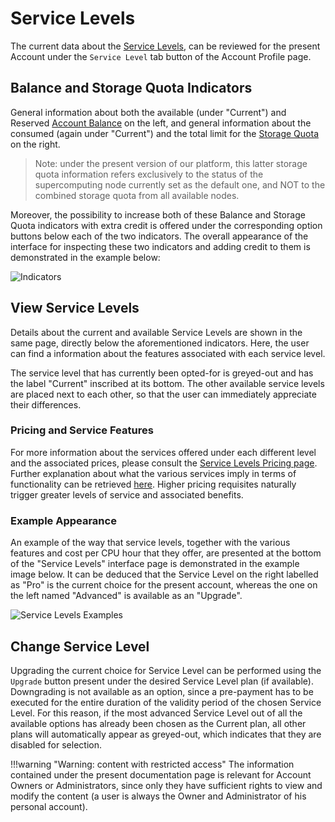 # Service Levels

The current data about the [Service Levels](../service-levels.md), can be reviewed for the present Account under the `Service Level` tab button  <i class="zmdi zmdi-layers zmdi-hc-border"></i> of the Account Profile page. 

## Balance and Storage Quota Indicators

General information about both the available (under "Current") and Reserved [Account Balance](../balance.md) on the left, and general information about the consumed (again under "Current") and the total limit for the [Storage Quota](../quota.md) on the right.

> Note: under the present version of our platform, this latter storage quota information refers exclusively to the status of the supercomputing node currently set as the default one, and NOT to the combined storage quota from all available nodes.

Moreover, the possibility to increase both of these Balance and Storage Quota indicators with extra credit is offered under the corresponding option buttons below each of the two indicators. The overall appearance of the interface for inspecting these two indicators and adding credit to them is demonstrated in the example below:

![Indicators](/images/accounts/indicators.png "Indicators")

## View Service Levels

Details about the current and available Service Levels are shown in the same page, directly below the aforementioned indicators. Here, the user can find a information about the features associated with each service level. 

The service level that has currently been opted-for is greyed-out and has the label "Current" inscribed at its bottom. The other available service levels are placed next to each other, so that the user can immediately appreciate their differences.  

### Pricing and Service Features

For more information about the services offered under each different level and the associated prices, please consult the [Service Levels Pricing page](../../pricing/service-levels.md). Further explanation about what the various services imply in terms of functionality can be retrieved [here](../service-levels.md). Higher pricing requisites naturally trigger greater levels of service and associated benefits.

### Example Appearance

An example of the way that service levels, together with the various features and cost per CPU hour that they offer, are presented at the bottom of the "Service Levels" interface page is demonstrated in the example image below. It can be deduced that the Service Level on the right labelled as "Pro" is the current choice for the present account, whereas the one on the left named "Advanced" is available as an "Upgrade".

![Service Levels Examples](/images/accounts/service-levels-examples.png "Service Levels Examples")


## Change Service Level

Upgrading the current choice for Service Level can be performed using the `Upgrade` button present under the desired Service Level plan (if available). Downgrading is not available as an option, since a pre-payment has to be executed for the entire duration of the validity period of the chosen Service Level. For this reason, if the most advanced Service Level out of all the available options has already been chosen as the Current plan, all other plans will automatically appear as greyed-out, which indicates that they are disabled for selection.

<!-- TODO: re-enable or remove
 
 In the same way as adding credit to the [Account Balance](../accounting/increase-balance.md), the user can select the option `Auto-renew` in order to safeguard this level of service before the validity period expires. The user should finally click on `Confirm` to make the payment and activate the new desired service level. 
 
 -->

!!!warning "Warning: content with restricted access"
    The information contained under the present documentation page is relevant for Account Owners or Administrators, since only they have sufficient rights to view and modify the content (a user is always the Owner and Administrator of his personal account).
